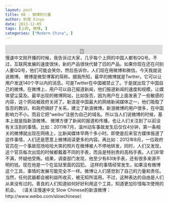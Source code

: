 ```yaml
---
layout: post
title: 68 - 微博的力量
author: 昕煜 Xinyu
date: 2013-12-05
tags: [上网, 微博, ]
categories: ["Modern China", ]
---
```


<iframe src="https://archive.org/embed/slowchinese_201909/Slow_Chinese_068.mp3" width="500" height="30" frameborder="0" webkitallowfullscreen="true" mozallowfullscreen="true" allowfullscreen></iframe>
慢速中文刚开播的时候，我告诉过大家，几乎每个上网的中国人都有QQ号。不过，互联网发展的速度很快，新的产品很快代替了旧的产品。如果你现在还在问别人要QQ号，他们可能会笑你，然后告诉你，人们现在用微博和微信。今天我就说说微博。
微博是微型博客的简称。据我所知，最早的微博就是Twitter。它可以让用户发送140个字以内的消息。可是Twitter在中国被禁止了。于是就出现了中国自己的微博。在微博上，用户可以自己报道新闻，他们报道新闻的速度和规模，让媒体望尘莫及。最早出现的微博网站，比如饭否，因为用户在上面发表了一些敏感的内容，这个网站被政府关闭了。新浪是中国最大的网络新闻媒体之一，他们吸取了饭否的教训，和政府搞好了关系，建立了新浪微博。新浪微博的用户很多，在中国影响力不小。而且它把“weibo”注册为自己的域名。所以当人们说微博的时候，基本上就是指新浪微博。
微博方便了新闻的报道和传播，也让人们关注到了以前没有关注到的事情。比如：2011年7月，温州动车事故发生后仅仅4分钟，第一条相关的微博就出现在网络上，比新闻媒体早两个多小时。即使是后来官方媒体报道了这件事情，人们还是愿意上微博阅读更多的内容。再比如：2012年8月，一位政府官员在一个事故现场哈哈大笑的照片在微博被人不停地转发，同时，人们又发现，这个官员每次出现的时候都戴着不同的手表，而且是特别贵的高档手表。人们非常不满，怀疑他受贿。结果，调查部门发现，他至少有83块手表，还有很多来源不明的钱。现在他是一个在监狱里面的囚犯。
这样的事情经常发生，如果没有微博这个工具，事情的发展可能完全不一样。微博让人们感觉到了自己的力量和责任。当然，任何武器都会被利益所收买，被无知所滥用。不过，这种表达的自由是人们从来没有过的。善良的人们知道如何好好利用这个工具，知道更加珍惜每次使用的机会。
（请关注慢速中文 Slow Chinese的新浪微博：http://www.weibo.com/slowchinese）
 
